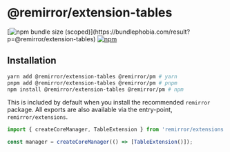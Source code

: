 # @remirror/extension-tables

[![npm bundle size (scoped)](https://img.shields.io/bundlephobia/minzip/@remirror/extension-tables.svg?)](https://bundlephobia.com/result?p=@remirror/extension-tables) [![npm](https://img.shields.io/npm/dm/@remirror/extension-tables.svg?&logo=npm)](https://www.npmjs.com/package/@remirror/extension-tables)

## Installation

```bash
yarn add @remirror/extension-tables @remirror/pm # yarn
pnpm add @remirror/extension-tables @remirror/pm # pnpm
npm install @remirror/extension-tables @remirror/pm # npm
```

This is included by default when you install the recommended `remirror` package. All exports are also available via the entry-point, `remirror/extensions`.

```ts
import { createCoreManager, TableExtension } from 'remirror/extensions';

const manager = createCoreManager(() => [TableExtension()]);
```
